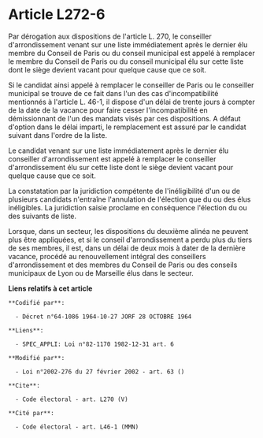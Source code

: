 # Article L272-6

Par dérogation aux dispositions de l'article L. 270, le conseiller d'arrondissement venant sur une liste immédiatement après
le dernier élu membre du Conseil de Paris ou du conseil municipal est appelé à remplacer le membre du Conseil de Paris ou du
conseil municipal élu sur cette liste dont le siège devient vacant pour quelque cause que ce soit. 

Si le candidat ainsi appelé à remplacer le conseiller de Paris ou le conseiller municipal se trouve de ce fait dans l'un des
cas d'incompatibilité mentionnés à l'article L. 46-1, il dispose d'un délai de trente jours à compter de la date de la
vacance pour faire cesser l'incompatibilité en démissionnant de l'un des mandats visés par ces dispositions. A défaut
d'option dans le délai imparti, le remplacement est assuré par le candidat suivant dans l'ordre de la liste. 

Le candidat venant sur une liste immédiatement après le dernier élu conseiller d'arrondissement est appelé à remplacer le
conseiller d'arrondissement élu sur cette liste dont le siège devient vacant pour quelque cause que ce soit. 

La constatation par la juridiction compétente de l'inéligibilité d'un ou de plusieurs candidats n'entraîne l'annulation de
l'élection que du ou des élus inéligibles. La juridiction saisie proclame en conséquence l'élection du ou des suivants de
liste. 

Lorsque, dans un secteur, les dispositions du deuxième alinéa ne peuvent plus être appliquées, et si le conseil
d'arrondissement a perdu plus du tiers de ses membres, il est, dans un délai de deux mois à dater de la dernière vacance,
procédé au renouvellement intégral des conseillers d'arrondissement et des membres du Conseil de Paris ou des conseils
municipaux de Lyon ou de Marseille élus dans le secteur.

**Liens relatifs à cet article**

	**Codifié par**:

	  - Décret n°64-1086 1964-10-27 JORF 28 OCTOBRE 1964

	**Liens**:

	  - SPEC_APPLI: Loi n°82-1170 1982-12-31 art. 6

	**Modifié par**:

	  - Loi n°2002-276 du 27 février 2002 - art. 63 ()

	**Cite**:

	  - Code électoral - art. L270 (V)

	**Cité par**:

	  - Code électoral - art. L46-1 (MMN)
